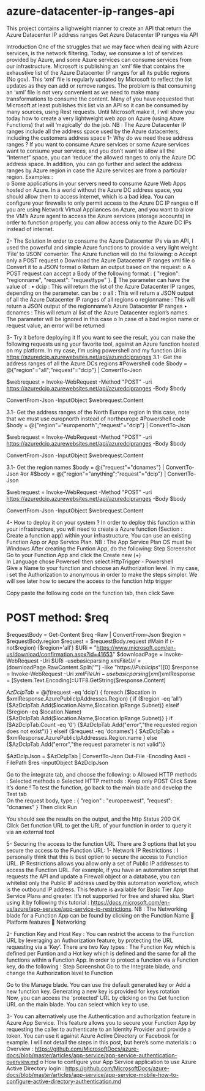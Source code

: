 # azure-datacenter-ip-ranges-api
This project contains a lighweight manner to create an API that return the Azure Datacenter IP address ranges 
Get Azure Datacenter IP ranges via API

Introduction
One of the struggles that we may face when dealing with Azure services, is the network filtering. Today, we consume a lot of services provided by Azure, and some Azure services can consume services from our infrastructure. Microsoft is publishing an ‘xml’ file that contains the exhaustive list of the Azure Datacenter IP ranges for all its public regions (No gov). This ‘xml’ file is regularly updated by Microsoft to reflect the list updates as they can add or remove ranges.
The problem is that consuming an ‘xml’ file is not very convenient as we need to make many transformations to consume the content. Many of you have requested that Microsoft at least publishes this list via an API so it can be consumed by many sources, using Rest requests. Until Microsoft make it, I will show you today how to create a very lightweight web app on Azure (using Azure Functions) that will ‘magically’ do the job.
NB : The Azure Datacenter IP ranges include all the address space used by the Azure datacenters, including the customers address space
1-	Why do we need these address ranges ?
If you want to consume Azure services or some Azure services want to consume your services, and you don’t want to allow all the “Internet” space, you can ‘reduce’ the allowed ranges to only the Azure DC address space. In addition, you can go further and select the address ranges by Azure region in case the Azure services are from a particular region. 
Examples :	
o	Some applications in your servers need to consume Azure Web Apps hosted on Azure. In a world without the Azure DC address space, you should allow them to access  internet, which is a bad idea. You can configure your firewalls to only permit access to the Azure DC IP ranges
o	If you are using Network Virtual Appliances on Azure, and you want to allow the VM’s Azure agent to access the Azure services (storage accounts) in order to function properly, you can allow access only to the Azure DC IPs instead of internet.

2-	The Solution
In order to consume the Azure Datacenter IPs via an API, I used the powerful and simple Azure functions to provide a very light weight ‘File’ to ‘JSON’ converter. The Azure function will do the following:
o	Accept only a POST request
o	Download the Azure Datacenter IP ranges xml file
o	Convert it to a JSON format
o	Return an output based on the request: 
o	A POST request can accept a Body of the following format : {   "region": "regionname", "request": "requesttype" }. 
	The <request> parameter can have the value of :
•	dcip : This will return the list of the Azure Datacenter IP ranges, depending on the <regionname> parameter. <regionname> can be :
o	all : This will  return a JSON output of all the Azure Datacenter IP ranges of all regions
o	regionname : This will  return a JSON output of the regionname’s Azure Datacenter IP ranges
•	dcnames : This will return al list of the Azure Datacenter region’s names. The <region> parameter will be ignored in this case
o	In case of a bad region name or request value, an error will be returned

3-	Try it before deploying it
If you want to see the result, you can make the following requests using your favorite tool, against an Azure function hosted on my platform. In my case, I’m using powershell and my function Uri is https://azuredcip.azurewebsites.net/api/azuredcipranges
3.1- Get the address ranges of all the Azure DCs regions
#Powershell code
$body =  @{"region"="all";"request"="dcip"} | ConvertTo-Json

$webrequest  = Invoke-WebRequest -Method "POST" -uri https://azuredcip.azurewebsites.net/api/azuredcipranges -Body $body

ConvertFrom-Json -InputObject $webrequest.Content  

 

3.1- Get the address ranges of the North Europe region
In this case, note that we must use europnorth instead of northeurope
#Powershell code
$body =  @{"region"="europenorth";"request"="dcip"} | ConvertTo-Json

$webrequest  = Invoke-WebRequest -Method "POST" -uri https://azuredcip.azurewebsites.net/api/azuredcipranges -Body $body

ConvertFrom-Json -InputObject $webrequest.Content  

 

3.1- Get the region names
$body =  @{"request"="dcnames"} | ConvertTo-Json
#or
#$body =  @{"region"="anything";"request"="dcip"} | ConvertTo-Json 

$webrequest  = Invoke-WebRequest -Method "POST" -uri https://azuredcip.azurewebsites.net/api/azuredcipranges -Body $body

ConvertFrom-Json -InputObject $webrequest.Content  

 

4-	How to deploy it on your system ?
In order to deploy this function within your infrastructure, you will need to create a Azure function (Section : Create a function app) within your infrastructure. You can use an existing Function App or App Service Plan.
NB : The App Service Plan OS must be Windows
After creating the Funtion App, do the following:
Step	Screenshot
Go to your Function App and click the Create new (+)	 
In Language chose Powersell then select HttpTrigger - Powershell	 
Give a Name to your function and choose an Authorization level.
In my case, i set the Authorization to anonymous in order to make the steps simpler. We will see later how to secure the access to the function http trigger	 

Copy paste the following code on the function tab, then click Save

# POST method: $req
$requestBody = Get-Content $req -Raw | ConvertFrom-Json
$region = $requestBody.region
$request = $requestBody.request
#Main
if (-not$region) {$region='all'}
$URi = "https://www.microsoft.com/en-us/download/confirmation.aspx?id=41653"
$downloadPage =     Invoke-WebRequest -Uri $URi  -usebasicparsing
$xmlFileUri =  ($downloadPage.RawContent.Split('"') -like "https://*PublicIps*")[0]
$response =   Invoke-WebRequest -Uri $xmlFileUri -usebasicparsing
[xml]$xmlResponse =     [System.Text.Encoding]::UTF8.GetString($response.Content)

$AzDcIpTab = @{}
if ($request -eq 'dcip')
{
foreach ($location in $xmlResponse.AzurePublicIpAddresses.Region)
{
if ($region -eq 'all') {$AzDcIpTab.Add($location.Name,$location.IpRange.Subnet)}
elseif ($region -eq $location.Name) {$AzDcIpTab.Add($location.Name,$location.IpRange.Subnet)}
}
if ($AzDcIpTab.Count -eq '0') {$AzDcIpTab.Add("error","the requested region does not exist")}
}
elseif ($request -eq 'dcnames')
{
$AzDcIpTab =  $xmlResponse.AzurePublicIpAddresses.Region.name
}
else
{$AzDcIpTab.Add("error","the request parameter is not valid")}

$AzDcIpJson =  $AzDcIpTab | ConvertTo-Json
Out-File -Encoding Ascii -FilePath $res -inputObject $AzDcIpJson 

	 
Go to the integrate tab, and choose the following:
o	Allowed HTTP methods : Selected methods
o	Selected HTTP methods : Keep only POST
Click Save	 
It’s done !
To test the function, go back to the main blade and develop the Test tab	 
On the request body, type :
{
    "region" : "europeewest",
    "request": "dcnames"
}
Then click Run

You should see the results on the output, and the http Status 200 OK	 
Click Get function URL to get the URL of your function in order to query it via an external tool	 
 

5-	Securing the access to the function URL
There are 3 options that let you secure the access to the Function URL:
1-	Network IP Restrictions : I personally think that this is best option to secure the access to Function URL. IP Restrictions allows you allow only a set of Public IP addresses to access the Function URL. For example, if you have an automation script that requests the API and update a Firewall object or a database, you can whitelist only the Public IP address used by this automation workflow, which is the outbound IP address. This feature is available for Basic Tier App Service Plans and greater. It’s not supported for free and shared sku. Start using it by following this tutorial : https://docs.microsoft.com/en-us/azure/app-service/app-service-ip-restrictions.
NB : The Networking blade for a Function App can be found by clicking on the Function Name  Platform features  Networking
 
2-	Function Key and Host Key : You can restrict the access to the Function URL by leveraging an Authorization feature, by protecting the URL requesting via a ‘Key’. There are two Key types : The Function Key which is defined per Funtion and a Hot key which is defined and the same for all the functions within a Function App. In order to protect a function via a Function key, do the following :
Step	Screenshot
Go to the Integrate blade, and change the Authorization level to Function	
 

Go to the Manage blade. You can use the default generated key or Add a new function key. Generating a new key is provided for keys rotation	 
Now, you can access the ‘protected’ URL by  clicking on the Get function URL on the main blade. You can select which key to use.	 

3-	You can alternatively use the Authentication and authorization feature in Azure App Service. This feature allows you to secure your Function App by requesting the caller to authenticate to an Identity Provider and provide a token. You can use it against Azure Active Directory or Facebook for example. I will not detail the steps in this post, but here’s some materials : 
o	Overview : https://github.com/MicrosoftDocs/azure-docs/blob/master/articles/app-service/app-service-authentication-overview.md
o	How to configure your App Service application to use Azure Active Directory login : https://github.com/MicrosoftDocs/azure-docs/blob/master/articles/app-service/app-service-mobile-how-to-configure-active-directory-authentication.md 



	



